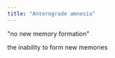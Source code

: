 ```yaml
---
title: "Anterograde amnesia"
---
```

&quot;no new memory formation&quot;

the inability to form new memories

